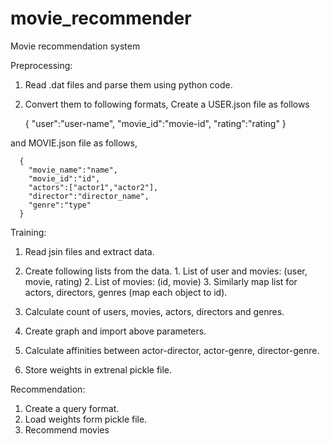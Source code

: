 # movie_recommender
Movie recommendation system

Preprocessing:

  1. Read .dat files and parse them using python code.
  2. Convert them to following formats,
  Create a USER.json file as follows
  
      {
        "user":"user-name",
        "movie_id":"movie-id",
        "rating":"rating"
      }
   
  and MOVIE.json file as follows,

      {
        "movie_name":"name",
        "movie_id":"id",
        "actors":["actor1","actor2"],
        "director":"director_name",
        "genre":"type"
      }

Training:
  
  1. Read jsin files and extract data.
  2. Create following lists from the data.
    1. List of user and movies:
       (user, movie, rating)
    2. List of movies:
       (id, movie)
    3. Similarly map list for actors, directors, genres (map each object to id).
    
  3. Calculate count of users, movies, actors, directors and genres.
  4. Create graph and import above parameters.
  5. Calculate affinities between actor-director, actor-genre, director-genre.
  6. Store weights in extrenal pickle file.
  
Recommendation:
  
  1. Create a query format.
  2. Load weights form pickle file.
  3. Recommend movies
  
